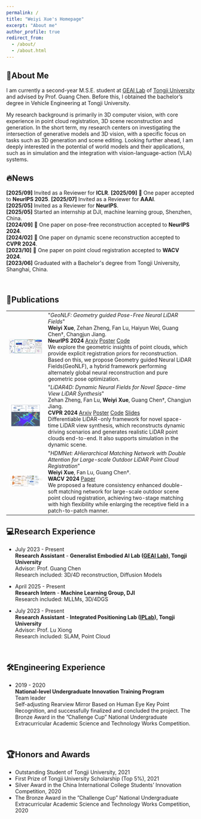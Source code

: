 ```yaml
---
permalink: /
title: "Weiyi Xue's Homepage"
excerpt: "About me"
author_profile: true
redirect_from: 
  - /about/
  - /about.html
---
```


## 💫About Me

I am currently a second-year M.S.E. student at [GEAI Lab](https://www.embodiment.ai/) of [Tongji University](https://www.tongji.edu.cn/) and advised by Prof. Guang Chen. Before this, I obtained the bachelor’s degree in Vehicle Engineering at Tongji University.

My research background is primarily in 3D computer vision, with core experience in point cloud registration, 3D scene reconstruction and generation. In the short term, my research centers on investigating the intersection of generative models and 3D vision, with a specific focus on tasks such as 3D generation and scene editing. Looking further ahead, I am deeply interested in the potential of world models and their applications, such as in simulation and the integration with vision-language-action (VLA) systems.
&nbsp;


## 🔥News
**[2025/09]**  Invited as a Reviewer for **ICLR**. 
**[2025/09]**  🎉 One paper accepted to **NeurIPS 2025**. 
**[2025/07]**  Invited as a Reviewer for **AAAI**.   
**[2025/05]**  Invited as a Reviewer for **NeurIPS**.   
**[2025/05]**  Started an internship at DJI, machine learning group, Shenzhen, China.    
**[2024/09]**  🎉 One paper on pose-free reconstruction accepted to **NeurIPS 2024**.   
**[2024/02]**  🎉 One paper on dynamic scene reconstruction accepted to **CVPR 2024**.     
**[2023/10]**  🎉 One paper on point cloud registration accepted to **WACV 2024**.     
**[2023/06]**  Graduated with a Bachelor's degree from Tongji University, Shanghai, China.    
 
&nbsp;

## 📝Publications 

<table style="border: none; border-collapse: collapse;">
  
<tr style="border-collapse: separate; border-spacing:none;">
  <td style="border-collapse: collapse; border: none;">
    <img src="https://raw.githubusercontent.com/weiyixue999/weiyixue.github.io/refs/heads/master/_pages/geonlf.png" width="600" />
  </td>
  <td style="border-collapse: collapse; border: none;">     
    "<i>GeoNLF: Geometry guided Pose-Free Neural LiDAR Fields</i>"<br>   
    <b>Weiyi Xue</b>, Zehan Zheng, Fan Lu, Haiyun Wei, Guang Chen†, Changjun Jiang.<br>
    <b> NeurIPS 2024</b>
      <a href="https://arxiv.org/abs/2407.05597">Arxiv</a>
      <a href="https://neurips.cc/media/PosterPDFs/NeurIPS%202024/93231.png?t=1733402073.7734404">Poster</a>
      <a href="https://github.com/ispc-lab/GeoNLF">Code</a>
    <br>
We explore the geometric insights of point clouds, which provide explicit registration priors for reconstruction. Based on this, we propose Geometry guided Neural LiDAR Fields(GeoNLF), a hybrid framework performing alternately global neural reconstruction and pure geometric pose optimization. 
  </td>
</tr>


<tr style="border-collapse: separate; border-spacing:none;">
  <td style="border-collapse: collapse; border: none;">
    <img src="https://raw.githubusercontent.com/weiyixue999/weiyixue.github.io/refs/heads/master/_pages/lidar4d.png" width="600" />
  </td>
  <td style="border-collapse: collapse; border: none;">     
    "<i>LiDAR4D: Dynamic Neural Fields for Novel Space-time View LiDAR Synthesis</i>"<br>   
    Zehan Zheng, Fan Lu, <b>Weiyi Xue</b>, Guang Chen†, Changjun Jiang.<br>
    <b> CVPR 2024</b>
      <a href="https://arxiv.org/abs/2404.02742">Arxiv</a>
      <a href="https://drive.google.com/file/d/13cf0rSjCjGRyBsYOcQSa6Qf1Oe1a5QCy/view?usp=sharing">Poster</a>
      <a href="https://github.com/ispc-lab/LiDAR4D">Code</a>
      <a href="https://drive.google.com/file/d/1Q6yTVGoBf_nfWR4rW9RcSGlxRMufmSXc/view?usp=sharing">Slides</a>
    <br>
Differentiable LiDAR-only framework for novel space-time LiDAR view synthesis, which reconstructs dynamic driving scenarios and generates realistic LiDAR point clouds end-to-end. It also supports simulation in the dynamic scene.
  </td>
</tr>

<tr style="border-collapse: separate; border-spacing:none;">
  <td style="border-collapse: collapse; border: none;">
    <img src="https://github.com/weiyixue999/weiyixue.github.io/blob/master/images/themes/hdmnet.png?raw=true" width="600" />
  </td>
  <td style="border-collapse: collapse; border: none;">     
    "<i>HDMNet: AHierarchical Matching Network with Double Attention for Large-scale Outdoor LiDAR Point Cloud Registration</i>"<br>   
    <b>Weiyi Xue</b>, Fan Lu, Guang Chen†.<br>
    <b> WACV 2024</b>
    <a href="https://openaccess.thecvf.com/content/WACV2024/papers/Xue_HDMNet_A_Hierarchical_Matching_Network_With_Double_Attention_for_Large-Scale_WACV_2024_paper.pdf">Paper</a>
    <br>
We proposed a feature consistency enhanced double-soft matching network for large-scale outdoor scene point cloud registration, achieving two-stage matching with high flexibility while enlarging the receptive field in
a patch-to-patch manner.
  </td>
</tr>

</table>



## 💻Research Experience 
- July 2023 - Present  
  **Research Assistant** - **Generalist Embodied AI Lab ([GEAI Lab](https://www.embodiment.ai/)), Tongji University**  
  Advisor: Prof. Guang Chen         
  Research included: 3D/4D reconstruction, Diffusion Models

- April 2025 - Present  
  **Research Intern** - **Machine Learning Group, DJI**    
  Research included: MLLMs, 3D/4DGS

- July 2023 - Present  
  **Research Assistant** - **Integrated Positioning Lab ([IPLab](https://github.com/TJ-IPLab/)), Tongji University**  
  Advisor: Prof. Lu Xiong         
  Research included: SLAM, Point Cloud
  
&nbsp;

## 🛠️Engineering Experience
- 2019 - 2020  
  **National-level Undergraduate Innovation Training Program**     
  Team leader    
  Self-adjusting Rearview Mirror Based on Human Eye Key Point Recognition, and successfully finalized and concluded the project.
  The Bronze Award in the ”Challenge Cup” National Undergraduate Extracurricular Academic Science and Technology Works Competition.

&nbsp;   

## 🏆Honors and Awards
- Outstanding Student of Tongji University, 2021
- First Prize of Tongji University Scholarship (Top 5%), 2021
- Silver Award in the China International College Students’ Innovation Competition, 2020
- The Bronze Award in the ”Challenge Cup” National Undergraduate Extracurricular Academic Science and Technology Works Competition, 2020  

&nbsp;  
